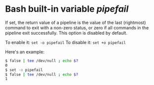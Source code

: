 # Bash built-in variable *pipefail*

If set, the return value of a pipeline is the value of the last (rightmost) command to exit with a non-zero status, or zero if all commands in the pipeline exit successfully. This option is disabled by default. 

To enable it: `set -o pipefail`
To disable it: `set +o pipefail`

Here's an example:

```bash
$ false | tee /dev/null ; echo $?
0
$ set -o pipefail
$ false | tee /dev/null ; echo $?
1
```